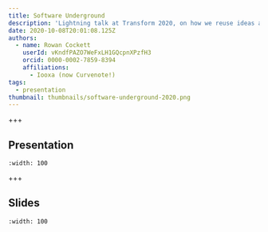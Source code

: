 ```yaml
---
title: Software Underground
description: 'Lightning talk at Transform 2020, on how we reuse ideas and move them forward together.'
date: 2020-10-08T20:01:08.125Z
authors:
  - name: Rowan Cockett
    userId: vKndfPAZO7WeFxLH1GQcpnXPzfH3
    orcid: 0000-0002-7859-8394
    affiliations:
      - Iooxa (now Curvenote!)
tags:
  - presentation
thumbnail: thumbnails/software-underground-2020.png
---
```


+++

## Presentation

```{iframe} https://www.youtube-nocookie.com/embed/NtBDf7d7mwM?start=6005
:width: 100
```

+++

## Slides

```{iframe} https://docs.google.com/presentation/d/e/2PACX-1vRvwf_QjjmRg0az4n11JeFctoStt0v8bePCJdhtr8B9Cg_WU_P-LiurKWuWWSs2ElxqkjY_eGLHeZ5F/embed?start=false&loop=false&delayms=5000
:width: 100
```
